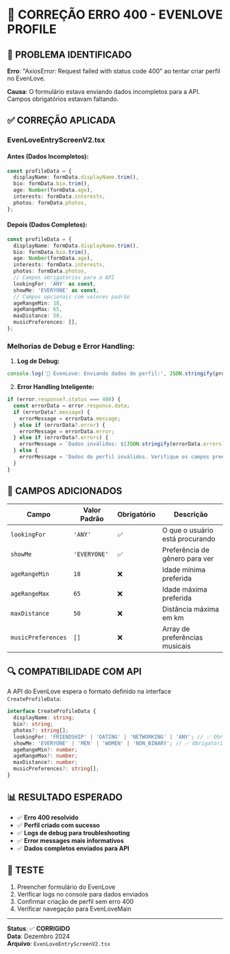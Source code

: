 # 🔧 CORREÇÃO ERRO 400 - EVENLOVE PROFILE

## 🚨 PROBLEMA IDENTIFICADO

**Erro**: "AxiosError: Request failed with status code 400" ao tentar criar perfil no EvenLove.

**Causa**: O formulário estava enviando dados incompletos para a API. Campos obrigatórios estavam faltando.

## ✅ CORREÇÃO APLICADA

### **EvenLoveEntryScreenV2.tsx**

#### **Antes (Dados Incompletos):**
```typescript
const profileData = {
  displayName: formData.displayName.trim(),
  bio: formData.bio.trim(),
  age: Number(formData.age),
  interests: formData.interests,
  photos: formData.photos,
};
```

#### **Depois (Dados Completos):**
```typescript
const profileData = {
  displayName: formData.displayName.trim(),
  bio: formData.bio.trim(),
  age: Number(formData.age),
  interests: formData.interests,
  photos: formData.photos,
  // Campos obrigatórios para a API
  lookingFor: 'ANY' as const,
  showMe: 'EVERYONE' as const,
  // Campos opcionais com valores padrão
  ageRangeMin: 18,
  ageRangeMax: 65,
  maxDistance: 50,
  musicPreferences: [],
};
```

### **Melhorias de Debug e Error Handling:**

1. **Log de Debug:**
```typescript
console.log('🚀 EvenLove: Enviando dados do perfil:', JSON.stringify(profileData, null, 2));
```

2. **Error Handling Inteligente:**
```typescript
if (error.response?.status === 400) {
  const errorData = error.response.data;
  if (errorData?.message) {
    errorMessage = errorData.message;
  } else if (errorData?.error) {
    errorMessage = errorData.error;
  } else if (errorData?.errors) {
    errorMessage = `Dados inválidos: ${JSON.stringify(errorData.errors)}`;
  } else {
    errorMessage = 'Dados do perfil inválidos. Verifique os campos preenchidos.';
  }
}
```

## 🎯 CAMPOS ADICIONADOS

| Campo | Valor Padrão | Obrigatório | Descrição |
|-------|--------------|-------------|-----------|
| `lookingFor` | `'ANY'` | ✅ | O que o usuário está procurando |
| `showMe` | `'EVERYONE'` | ✅ | Preferência de gênero para ver |
| `ageRangeMin` | `18` | ❌ | Idade mínima preferida |
| `ageRangeMax` | `65` | ❌ | Idade máxima preferida |
| `maxDistance` | `50` | ❌ | Distância máxima em km |
| `musicPreferences` | `[]` | ❌ | Array de preferências musicais |

## 🔍 COMPATIBILIDADE COM API

A API do EvenLove espera o formato definido na interface `CreateProfileData`:

```typescript
interface CreateProfileData {
  displayName: string;
  bio?: string;
  photos?: string[];
  lookingFor: 'FRIENDSHIP' | 'DATING' | 'NETWORKING' | 'ANY'; // ✅ Obrigatório
  showMe: 'EVERYONE' | 'MEN' | 'WOMEN' | 'NON_BINARY'; // ✅ Obrigatório
  ageRangeMin?: number;
  ageRangeMax?: number;
  maxDistance?: number;
  musicPreferences?: string[];
}
```

## 📊 RESULTADO ESPERADO

- ✅ **Erro 400 resolvido**
- ✅ **Perfil criado com sucesso**
- ✅ **Logs de debug para troubleshooting**
- ✅ **Error messages mais informativos**
- ✅ **Dados completos enviados para API**

## 🧪 TESTE

1. Preencher formulário do EvenLove
2. Verificar logs no console para dados enviados
3. Confirmar criação de perfil sem erro 400
4. Verificar navegação para EvenLoveMain

---

**Status**: ✅ **CORRIGIDO**  
**Data**: Dezembro 2024  
**Arquivo**: `EvenLoveEntryScreenV2.tsx` 